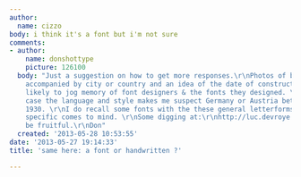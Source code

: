 ```yaml
---
author:
  name: cizzo
body: i think it's a font but i'm not sure
comments:
- author:
    name: donshottype
    picture: 126100
  body: "Just a suggestion on how to get more responses.\r\nPhotos of building inscriptions
    accompanied by city or country and an idea of the date of construction are more
    likely to jog memory of font designers & the fonts they designed. \r\nIn this
    case the language and style makes me suspect Germany or Austria between 1900 &
    1930. \r\nI do recall some fonts with the these general letterforms. But nothing
    specific comes to mind. \r\nSome digging at:\r\nhttp://luc.devroye.org/austria-index.html\r\nhttp://luc.devroye.org/germany-index.html\r\nmight
    be fruitful.\r\nDon"
  created: '2013-05-28 10:53:55'
date: '2013-05-27 19:14:33'
title: 'same here: a font or handwritten ?'

---
```

